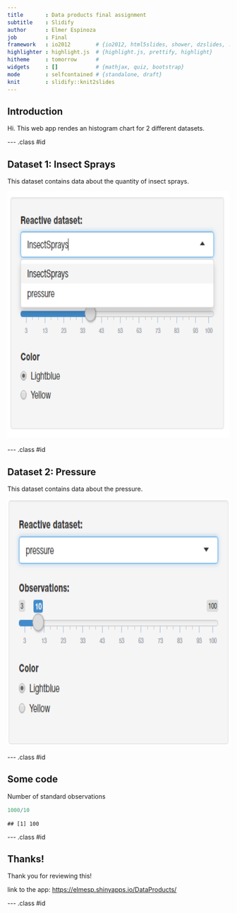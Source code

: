 ```yaml
---
title       : Data products final assignment
subtitle    : Slidify
author      : Elmer Espinoza
job         : Final
framework   : io2012        # {io2012, html5slides, shower, dzslides, ...}
highlighter : highlight.js  # {highlight.js, prettify, highlight}
hitheme     : tomorrow      # 
widgets     : []            # {mathjax, quiz, bootstrap}
mode        : selfcontained # {standalone, draft}
knit        : slidify::knit2slides
---
```


## Introduction

Hi. This web app rendes an histogram chart for 2 different datasets.

--- .class #id 

## Dataset 1: Insect Sprays

This dataset contains data about the quantity of insect sprays.

<div style='text-align: center;'>
    <img height='560' src='./assets/img/is.png' />
</div>

--- .class #id 

## Dataset 2: Pressure

This dataset contains data about the pressure.

<div style='text-align: center;'>
    <img height='560' src='./assets/img/press.png' />
</div>

--- .class #id 

## Some code

Number of standard observations


```r
1000/10
```

```
## [1] 100
```

--- .class #id 

## Thanks!

Thank you for reviewing this!

link to the app:
https://elmesp.shinyapps.io/DataProducts/

--- .class #id
